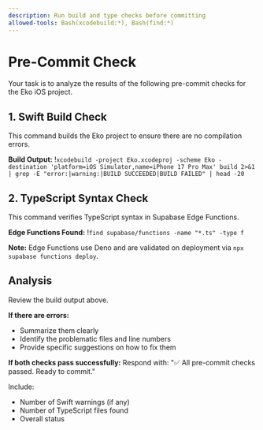 ```yaml
---
description: Run build and type checks before committing
allowed-tools: Bash(xcodebuild:*), Bash(find:*)
---
```


# Pre-Commit Check

Your task is to analyze the results of the following pre-commit checks for the Eko iOS project.

## 1. Swift Build Check

This command builds the Eko project to ensure there are no compilation errors.

**Build Output:**
!`xcodebuild -project Eko.xcodeproj -scheme Eko -destination 'platform=iOS Simulator,name=iPhone 17 Pro Max' build 2>&1 | grep -E "error:|warning:|BUILD SUCCEEDED|BUILD FAILED" | head -20`

## 2. TypeScript Syntax Check

This command verifies TypeScript syntax in Supabase Edge Functions.

**Edge Functions Found:**
!`find supabase/functions -name "*.ts" -type f`

**Note:** Edge Functions use Deno and are validated on deployment via `npx supabase functions deploy`.

## Analysis

Review the build output above.

**If there are errors:**
- Summarize them clearly
- Identify the problematic files and line numbers
- Provide specific suggestions on how to fix them

**If both checks pass successfully:**
Respond with: "✅ All pre-commit checks passed. Ready to commit."

Include:
- Number of Swift warnings (if any)
- Number of TypeScript files found
- Overall status
